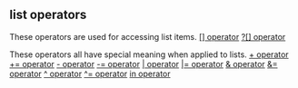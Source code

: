 ## list operators 

These operators are used for accessing list items.
[[] operator](/ref/operator/%5B%5D.md) 
[?[] operator](/ref/operator/%3F%5B%5D.md) 


These operators all have special meaning when applied to lists.
[+ operator](/ref/operator/+.md) 
[+= operator](/ref/operator/+=.md) 
[- operator](/ref/operator/-.md) 
[-= operator](/ref/operator/-=.md) 
[\| operator](/ref/operator/%7C.md) 
[\|= operator](/ref/operator/%7C=.md) 
[& operator](/ref/operator/&.md) 
[&= operator](/ref/operator/&=.md) 
[\^ operator](/ref/operator/%5E.md) 
[\^= operator](/ref/operator/%5E=.md) 
[in operator](/ref/operator/in.md) 
